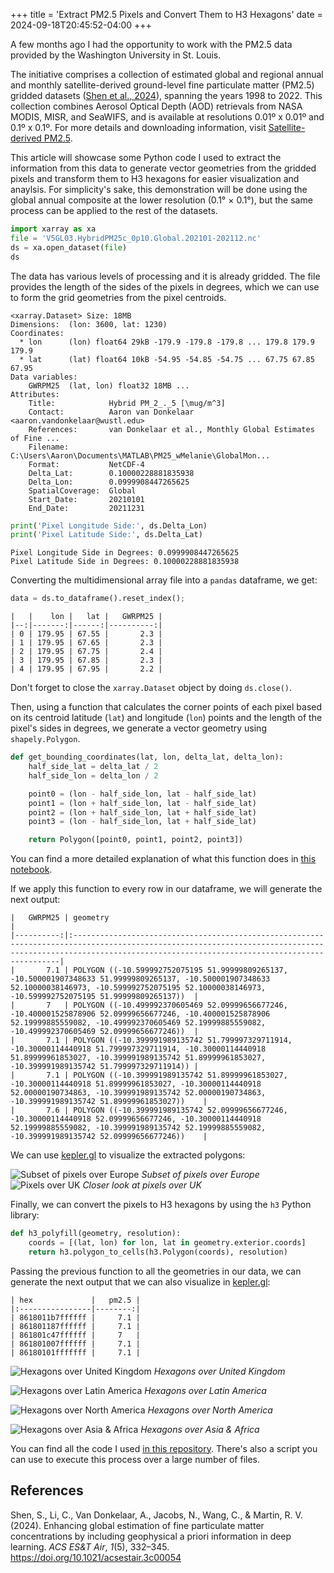+++
title = 'Extract PM2.5 Pixels and Convert Them to H3 Hexagons'
date = 2024-09-18T20:45:52-04:00
+++

A few months ago I had the opportunity to work with the PM2.5 data provided by the Washington University in St. Louis.

The initiative comprises a collection of estimated global and regional annual and monthly satellite-derived ground-level fine particulate matter (PM2.5) gridded datasets ([Shen et al., 2024](https://pubs.acs.org/doi/full/10.1021/acsestair.3c00054)), spanning the years 1998 to 2022. This collection combines Aerosol Optical Depth (AOD) retrievals from NASA MODIS, MISR, and SeaWIFS, and is available at resolutions 0.01º x 0.01º and 0.1º x 0.1º. For more details and downloading information, visit [Satellite-derived PM2.5](https://sites.wustl.edu/acag/datasets/surface-pm2-5/).

This article will showcase some Python code I used to extract the information from this data to generate vector geometries from the gridded pixels and transform them to H3 hexagons for easier visualization and anaylsis. For simplicity's sake, this demonstration will be done using the global annual composite at the lower resolution (0.1° × 0.1°), but the same process can be applied to the rest of the datasets.

```python
import xarray as xa
file = 'V5GL03.HybridPM25c_0p10.Global.202101-202112.nc'
ds = xa.open_dataset(file)
ds
```

The data has various levels of processing and it is already gridded. The file provides the length of the sides of the pixels in degrees, which we can use to form the grid geometries from the pixel centroids.

```text
<xarray.Dataset> Size: 18MB
Dimensions:  (lon: 3600, lat: 1230)
Coordinates:
  * lon      (lon) float64 29kB -179.9 -179.8 -179.8 ... 179.8 179.9 179.9
  * lat      (lat) float64 10kB -54.95 -54.85 -54.75 ... 67.75 67.85 67.95
Data variables:
    GWRPM25  (lat, lon) float32 18MB ...
Attributes:
    Title:            Hybrid PM_2_._5 [\mug/m^3]
    Contact:          Aaron van Donkelaar <aaron.vandonkelaar@wustl.edu>
    References:       van Donkelaar et al., Monthly Global Estimates of Fine ...
    Filename:         C:\Users\Aaron\Documents\MATLAB\PM25_wMelanie\GlobalMon...
    Format:           NetCDF-4
    Delta_Lat:        0.10000228881835938
    Delta_Lon:        0.0999908447265625
    SpatialCoverage:  Global
    Start_Date:       20210101
    End_Date:         20211231
```

```python
print('Pixel Longitude Side:', ds.Delta_Lon)
print('Pixel Latitude Side:', ds.Delta_Lat)
```

```text
Pixel Longitude Side in Degrees: 0.0999908447265625
Pixel Latitude Side in Degrees: 0.10000228881835938
```

Converting the multidimensional array file into a `pandas` dataframe, we get:

```python
data = ds.to_dataframe().reset_index();
```

```text
|   |    lon |   lat |   GWRPM25 |
|--:|-------:|------:|----------:|
| 0 | 179.95 | 67.55 |       2.3 |
| 1 | 179.95 | 67.65 |       2.3 |
| 2 | 179.95 | 67.75 |       2.4 |
| 3 | 179.95 | 67.85 |       2.3 |
| 4 | 179.95 | 67.95 |       2.2 |
```

Don't forget to close the `xarray.Dataset` object by doing `ds.close()`.

Then, using a function that calculates the corner points of each pixel based on its centroid latitude (`lat`) and longitude (`lon`) points and the length of the pixel's sides in degrees, we generate a vector geometry using `shapely.Polygon`.

```python
def get_bounding_coordinates(lat, lon, delta_lat, delta_lon):
    half_side_lat = delta_lat / 2
    half_side_lon = delta_lon / 2

    point0 = (lon - half_side_lon, lat - half_side_lat)
    point1 = (lon + half_side_lon, lat - half_side_lat)
    point2 = (lon + half_side_lon, lat + half_side_lat)
    point3 = (lon - half_side_lon, lat + half_side_lat)

    return Polygon([point0, point1, point2, point3])
```

You can find a more detailed explanation of what this function does in [this notebook]().

If we apply this function to every row in our dataframe, we will generate the next output:

```
|   GWRPM25 | geometry                                                                                                                                                                                                       |
|----------:|:---------------------------------------------------------------------------------------------------------------------------------------------------------------------------------------------------------------|
|       7.1 | POLYGON ((-10.599992752075195 51.99999809265137, -10.500001907348633 51.99999809265137, -10.500001907348633 52.10000038146973, -10.599992752075195 52.10000038146973, -10.599992752075195 51.99999809265137))  |
|       7   | POLYGON ((-10.499992370605469 52.09999656677246, -10.400001525878906 52.09999656677246, -10.400001525878906 52.19999885559082, -10.499992370605469 52.19999885559082, -10.499992370605469 52.09999656677246))  |
|       7.1 | POLYGON ((-10.399991989135742 51.799997329711914, -10.30000114440918 51.799997329711914, -10.30000114440918 51.89999961853027, -10.399991989135742 51.89999961853027, -10.399991989135742 51.799997329711914)) |
|       7.1 | POLYGON ((-10.399991989135742 51.89999961853027, -10.30000114440918 51.89999961853027, -10.30000114440918 52.00000190734863, -10.399991989135742 52.00000190734863, -10.399991989135742 51.89999961853027))    |
|       7.6 | POLYGON ((-10.399991989135742 52.09999656677246, -10.30000114440918 52.09999656677246, -10.30000114440918 52.19999885559082, -10.399991989135742 52.19999885559082, -10.399991989135742 52.09999656677246))    |
```

We can use [kepler.gl](https://kepler.gl/demo) to visualize the extracted polygons:

![Subset of pixels over Europe](./images/europe_pixels_pm25.png)
_Subset of pixels over Europe_
![Pixels over UK](./images/uk_pixels_borders_pm25.png)
_Closer look at pixels over UK_

Finally, we can convert the pixels to H3 hexagons by using the `h3` Python library:

```python
def h3_polyfill(geometry, resolution):
	coords = [(lat, lon) for lon, lat in geometry.exterior.coords]
	return h3.polygon_to_cells(h3.Polygon(coords), resolution)
```

Passing the previous function to all the geometries in our data, we can generate the next output that we can also visualize in [kepler.gl](https://kepler.gl/demo):

```
| hex             |   pm2.5 |
|:----------------|--------:|
| 8618011b7ffffff |     7.1 |
| 861801187ffffff |     7.1 |
| 861801c47ffffff |     7   |
| 861801007ffffff |     7.1 |
| 86180101fffffff |     7.1 |
```

![Hexagons over United Kingdom](./images/uk_hexagons_pm25.png)
_Hexagons over United Kingdom_

![Hexagons over Latin America](./images/lac_hexagons_pm25.png)
_Hexagons over Latin America_

![Hexagons over North America](./images/na_hexagons_pm25.png)
_Hexagons over North America_

![Hexagons over Asia & Africa](./images/asia_africa_hexagons_pm25.png)
_Hexagons over Asia & Africa_

You can find all the code I used [in this repository](). There's also a script you can use to execute this process over a large number of files.

## References

Shen, S., Li, C., Van Donkelaar, A., Jacobs, N., Wang, C., & Martin, R. V. (2024). Enhancing global estimation of fine particulate matter concentrations by including geophysical a priori information in deep learning. _ACS ES&T Air_, _1_(5), 332–345. https://doi.org/10.1021/acsestair.3c00054
